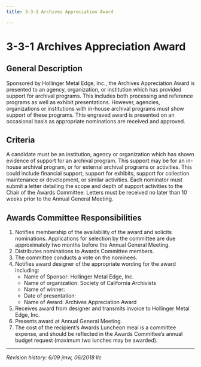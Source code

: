 ```yaml
---
title: 3-3-1 Archives Appreciation Award

---
```


# 3-3-1 Archives Appreciation Award

## General Description
Sponsored by Hollinger Metal Edge, Inc., the Archives Appreciation Award is presented to an agency, organization, or institution which has provided support for archival programs. This includes both processing and reference programs as well as exhibit presentations. However, agencies, organizations or institutions with in-house archival programs must show support of these programs. This engraved award is presented on an occasional basis as appropriate nominations are received and approved.

## Criteria
A candidate must be an institution, agency or organization which has shown evidence of support for an archival program. This support may be for an in-house archival program, or for external archival programs or activities. This could include financial support, support for exhibits, support for collection maintenance or development, or similar activities. Each nominator must submit a letter detailing the scope and depth of support activities to the Chair of the Awards Committee. Letters must be received no later than 10 weeks prior to the Annual General Meeting.

## Awards Committee Responsibilities
1. Notifies membership of the availability of the award and solicits nominations. Applications for selection by the committee are due approximately two months before the Annual General Meeting.
2. Distributes nominations to Awards Committee members.
3. The committee conducts a vote on the nominees.
4. Notifies award designer of the appropriate wording for the award
including:
   - Name of Sponsor: Hollinger Metal Edge, Inc.
   - Name of organization: Society of California Archivists
   - Name of winner:
   - Date of presentation:
   - Name of Award: Archives Appreciation Award
5. Receives award from designer and transmits invoice to Hollinger Metal Edge, Inc.
6. Presents award at Annual General Meeting.
7. The cost of the recipient’s Awards Luncheon meal is a committee expense, and should be reflected in the Awards Committee’s annual budget request (maximum two lunches may be awarded).

***

_Revision history: 6/09 jmw, 06/2018 llc_
